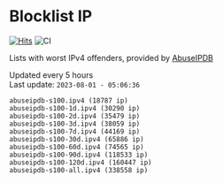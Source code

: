 # Blocklist IP

[![Hits](https://hits.seeyoufarm.com/api/count/incr/badge.svg?url=https%3A%2F%2Fgithub.com%2Fborestad%2Fblocklist-ip%2F&count_bg=%2379C83D&title_bg=%23555555&icon=&icon_color=%23E7E7E7&title=hits&edge_flat=false)](https://hits.seeyoufarm.com)  ![CI](https://img.shields.io/github/workflow/status/borestad/blocklist-ip/CI?style=flat-square)

Lists with worst IPv4 offenders, provided by [AbuseIPDB](https://www.abuseipdb.com/)

<!-- FOOTER-PLACEHOLDER -->
Updated every 5 hours<br>
Last update: `2023-08-01 - 05:06:36`
```
abuseipdb-s100.ipv4 (18787 ip)
abuseipdb-s100-1d.ipv4 (30290 ip)
abuseipdb-s100-2d.ipv4 (35479 ip)
abuseipdb-s100-3d.ipv4 (38059 ip)
abuseipdb-s100-7d.ipv4 (44169 ip)
abuseipdb-s100-30d.ipv4 (65886 ip)
abuseipdb-s100-60d.ipv4 (74565 ip)
abuseipdb-s100-90d.ipv4 (118533 ip)
abuseipdb-s100-120d.ipv4 (160447 ip)
abuseipdb-s100-all.ipv4 (338558 ip)
```
